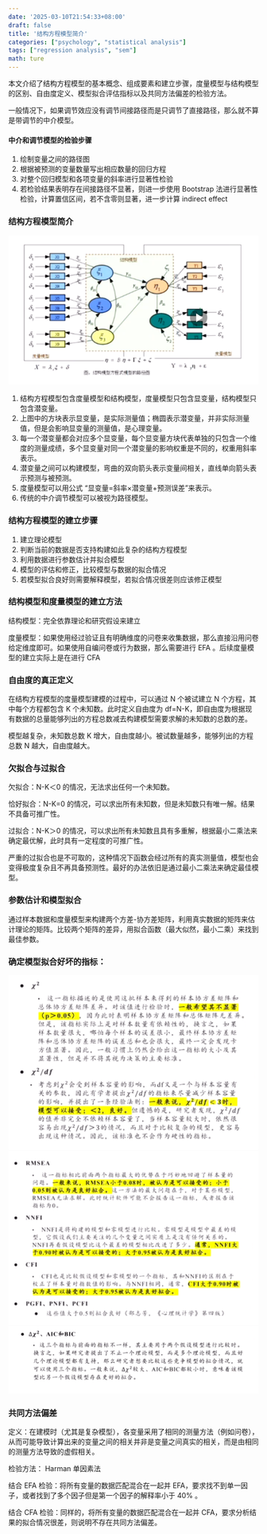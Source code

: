 ```yaml
---
date: '2025-03-10T21:54:33+08:00'
draft: false
title: '结构方程模型简介'
categories: ["psychology", "statistical analysis"]
tags: ["regression analysis", "sem"]
math: ture
---
```


本文介绍了结构方程模型的基本概念、组成要素和建立步骤，度量模型与结构模型的区别、自由度定义、模型拟合评估指标以及共同方法偏差的检验方法。

<!--more-->

一般情况下，如果调节效应没有调节间接路径而是只调节了直接路径，那么就不算是带调节的中介模型。

#### 中介和调节模型的检验步骤

1. 绘制变量之间的路径图
2. 根据被预测的变量数量写出相应数量的回归方程
3. 对整个回归模型和各项变量的斜率进行显著性检验
4. 若检验结果表明存在间接路径不显著，则进一步使用 Bootstrap 法进行显著性检验，计算置信区间，若不含零则显著，进一步计算 indirect effect 


### 结构方程模型简介

![](https://raw.githubusercontent.com/BurningSky0306/Img/main/Img/202503102156679.png)

1. 结构方程模型包含度量模型和结构模型，度量模型只包含显变量，结构模型只包含潜变量。
2. 上图中的方块表示显变量，是实际测量值；椭圆表示潜变量，并非实际测量值，但是会影响显变量的测量值，是心理变量。
3. 每一个潜变量都会对应多个显变量，每个显变量方块代表单独的只包含一个维度的测量成绩，多个显变量对同一个潜变量的影响权重是不同的，权重用斜率表示。
4. 潜变量之间可以构建模型，弯曲的双向箭头表示变量间相关，直线单向箭头表示预测与被预测。
5. 度量模型可以用公式 “显变量=斜率×潜变量+预测误差”来表示。
6. 传统的中介调节模型可以被视为路径模型。


### 结构方程模型的建立步骤

1. 建立理论模型
2. 判断当前的数据是否支持构建如此复杂的结构方程模型
3. 利用数据进行参数估计并拟合模型
4. 模型的评估和修正，比较模型与数据的拟合情况
5. 若模型拟合良好则需要解释模型，若拟合情况很差则应该修正模型


### 结构模型和度量模型的建立方法

结构模型：完全依靠理论和研究假设来建立

度量模型：如果使用经过验证且有明确维度的问卷来收集数据，那么直接沿用问卷给定维度即可。如果使用自编问卷或行为数据，那么需要进行 EFA 。后续度量模型的建立实际上是在进行 CFA

### 自由度的真正定义

在结构方程模型的度量模型建模的过程中，可以通过 N 个被试建立 N 个方程，其中每个方程都包含 K 个未知数。此时定义自由度为 df=N-K，即自由度为根据现有数据的总量能够列出的方程总数减去构建模型需要求解的未知数的总数的差。

模型越复杂，未知数总数 K 增大，自由度越小。被试数量越多，能够列出的方程总数 N 越大，自由度越大。

### 欠拟合与过拟合

欠拟合：N-K＜0 的情况，无法求出任何一个未知数。

恰好拟合：N-K=0 的情况，可以求出所有未知数，但是未知数只有唯一解。结果不具备可推广性。

过拟合：N-K＞0 的情况，可以求出所有未知数且具有多重解，根据最小二乘法来确定最优解，此时具有一定程度的可推广性。

严重的过拟合也是不可取的，这种情况下函数会经过所有的真实测量值，模型也会变得极度复杂且不再具备预测性。最好的办法依旧是通过最小二乘法来确定最佳模型。

### 参数估计和模型拟合

通过样本数据和度量模型来构建两个方差-协方差矩阵，利用真实数据的矩阵来估计理论的矩阵。比较两个矩阵的差异，用拟合函数（最大似然，最小二乘）来找到最佳参数。

### 确定模型拟合好坏的指标：

![](https://raw.githubusercontent.com/BurningSky0306/Img/main/Img/202503102156846.png)
![](https://raw.githubusercontent.com/BurningSky0306/Img/main/Img/202503102156231.png)
![](https://raw.githubusercontent.com/BurningSky0306/Img/main/Img/202503102157272.png)


### 共同方法偏差

定义：在建模时（尤其是复杂模型），各变量采用了相同的测量方法（例如问卷），从而可能导致计算出来的变量之间的相关并非是变量之间真实的相关，而是由相同的测量方法导致的虚假相关。

检验方法： Harman 单因素法

结合 EFA 检验：将所有变量的数据匹配混合在一起并 EFA，要求找不到单一因子，或者找到了多个因子但是第一个因子的解释率小于 40% 。

结合 CFA 检验：同样的，将所有变量的数据匹配混合在一起并 CFA，要求分析结果的拟合情况很差，则说明不存在共同方法偏差。